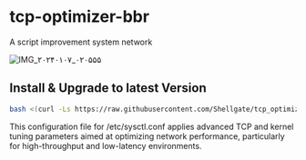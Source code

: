 # tcp-optimizer-bbr
A script improvement system network

![IMG_۲۰۲۴۰۱۰۷_۰۲۰۵۵۵](https://github.com/user-attachments/assets/d82d8784-42c2-47be-9bf0-95a0012aee3e)


## Install & Upgrade to latest Version

```sh
bash <(curl -Ls https://raw.githubusercontent.com/Shellgate/tcp_optimization_bbr/main/bbr.sh)
```

This configuration file for /etc/sysctl.conf applies advanced TCP and kernel tuning parameters aimed at optimizing network performance, particularly for high-throughput and low-latency environments.
